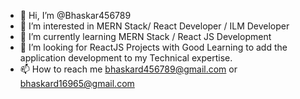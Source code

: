 - 👋 Hi, I’m @Bhaskar456789
- 👀 I’m interested in MERN Stack/ React Developer / ILM Developer
- 🌱 I’m currently learning MERN Stack / React JS Development
- 💞️ I’m looking for ReactJS Projects with Good Learning to add the application development to my Technical expertise.
- 📫 How to reach me bhaskard456789@gmail.com or bhaskard16965@gmail.com

<!---
Bhaskar456789/Bhaskar456789 is a ✨ special ✨ repository because its `README.md` (this file) appears on your GitHub profile.
You can click the Preview link to take a look at your changes.
--->
